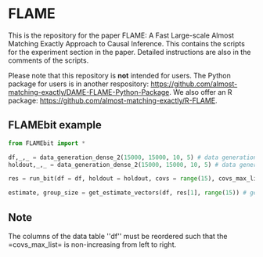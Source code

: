 # FLAME

This is the repository for the paper FLAME: A Fast Large-scale Almost Matching Exactly Approach to Causal Inference. This contains the scripts for the experiment section in the paper. Detailed instructions are also in the comments of the scripts.

Please note that this repository is **not** intended for users. The Python package for users is in another respository: https://github.com/almost-matching-exactly/DAME-FLAME-Python-Package. We also offer an R package: https://github.com/almost-matching-exactly/R-FLAME.

## FLAMEbit example

```python
from FLAMEbit import *

df,_,_ = data_generation_dense_2(15000, 15000, 10, 5) # data generation
holdout,_,_ = data_generation_dense_2(15000, 15000, 10, 5) # data generation (the holdout set)

res = run_bit(df = df, holdout = holdout, covs = range(15), covs_max_list = [2]*15, tradeoff_param = 0.1) % call the function

estimate, group_size = get_estimate_vectors(df, res[1], range(15)) # get result summary
```

## Note
The columns of the data table ''df'' must be reordered such that the =covs_max_list= is non-increasing from left to right. 
